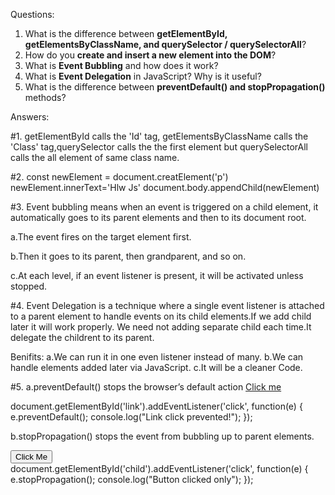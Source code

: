 Questions:
1. What is the difference between **getElementById, getElementsByClassName, and querySelector / querySelectorAll**?
2. How do you **create and insert a new element into the DOM**?
3. What is **Event Bubbling** and how does it work?
4. What is **Event Delegation** in JavaScript? Why is it useful?
5. What is the difference between **preventDefault() and stopPropagation()** methods?

Answers:

 #1.
 getElementById calls the 'Id' tag, getElementsByClassName calls the 'Class' tag,querySelector calls the 
the first element but  querySelectorAll calls the all element of same class name.

#2.
const newElement = document.creatElement('p')
newElement.innerText='Hlw Js'
document.body.appendChild(newElement)

#3.
Event bubbling means when an event is triggered on a child element, it automatically goes to its  parent elements and then to its document root.

a.The event fires on the target element first.

b.Then it goes to its parent, then grandparent, and so on.

c.At each level, if an event listener is present, it will be activated unless stopped.
                    
#4.
Event Delegation is a technique where a single event listener is attached to a parent element to handle events on its child elements.If we add child 
later it will work properly. We need not adding separate child each time.It delegate the childrent to its parent.

Benifits:
a.We can run it in one even listener instead of many.
b.We can handle elements added later via JavaScript.
c.It will be a cleaner Code.


#5.
a.preventDefault() stops the browser’s default action
<a href="https://google.com" id="link">Click me</a>


document.getElementById('link').addEventListener('click', function(e) {
  e.preventDefault(); 
  console.log("Link click prevented!");
});

b.stopPropagation() stops the event from bubbling up to parent elements.


<div id="parent">
  <button id="child">Click Me</button>
</div>
document.getElementById('child').addEventListener('click', function(e) {
  e.stopPropagation();
  console.log("Button clicked only");
});
